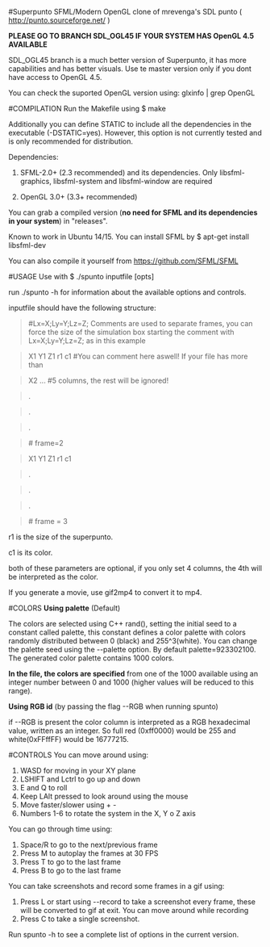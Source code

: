 
#Superpunto
SFML/Modern OpenGL clone of mrevenga's SDL punto ( http://punto.sourceforge.net/ )

**PLEASE GO TO BRANCH SDL_OGL45 IF YOUR SYSTEM HAS OpenGL 4.5 AVAILABLE**

SDL_OGL45 branch is a much better version of Superpunto, it has more capabilities and has better visuals. Use te master version only if you dont have access to OpenGL 4.5.

You can check the suported OpenGL version using: glxinfo | grep OpenGL


#COMPILATION
Run the Makefile using $ make

Additionally you can define STATIC to include all the dependencies in the executable (-DSTATIC=yes). However, this option is not currently tested and is only recommended for distribution.


Dependencies:

1. SFML-2.0+ (2.3 recommended) and its dependencies. Only libsfml-graphics, libsfml-system and libsfml-window are required

2. OpenGL 3.0+ (3.3+ recommended)

You can grab a compiled version (**no need for SFML and its dependencies in your system**) in "releases".

Known to work in Ubuntu 14/15. You can install SFML by $ apt-get install libsfml-dev

You can also compile it yourself from https://github.com/SFML/SFML

#USAGE
Use with $ ./spunto inputfile [opts]

run ./spunto -h for information about the available options and controls.


inputfile should have the following structure:
>\#Lx=X;Ly=Y;Lz=Z; Comments are used to separate frames, you can force the size of the simulation box starting the comment with Lx=X;Ly=Y;Lz=Z; as in this example

>X1 Y1 Z1 r1 c1 #You can comment here aswell! If your file has more than
   
>X2 ...         #5 columns, the rest will be ignored!

>.

>.

>.

>\# frame=2

>X1 Y1 Z1 r1 c1

>.

>.

>.

>\# frame = 3

r1 is the size of the superpunto.

c1 is its color.

both of these parameters are optional, if you only set 4 columns, the 4th will be interpreted as the color.

If you generate a movie, use gif2mp4 to convert it to mp4.

#COLORS
**Using palette** (Default)

The colors are selected using C++ rand(), setting the initial seed to a constant called palette, this constant defines a color palette with colors randomly distributed between 0 (black) and 255^3(white). You can change the palette seed using the --palette option. By default palette=923302100. The generated color palette contains 1000 colors.

**In the file, the colors are specified** from one of the 1000 available using an integer number between 0 and 1000 (higher values will be reduced to this range).

**Using RGB id** (by passing the flag --RGB when running spunto)

if --RGB is present the color column is interpreted as a RGB hexadecimal value, written as an integer.
So full red (0xff0000) would be 255 and white(0xFFffFF) would be 16777215.


#CONTROLS
You can move around using:

1. WASD for moving in your XY plane
2. LSHIFT and Lctrl to go up and down
3. E and Q to roll
4. Keep LAlt pressed to look around using the mouse
5. Move faster/slower using + -
6. Numbers 1-6 to rotate the system in the X, Y o Z axis 

You can go through time using:

1. Space/R to go to the next/previous frame
2. Press M to autoplay the frames at 30 FPS
3. Press T to go to the last frame
4. Press B to go to the last frame

You can take screenshots and record some frames in a gif using:

1. Press L or start using --record to take a screenshot every frame, these will be converted to gif at exit. You can move around while recording
2. Press C to take a single screenshot.

Run spunto -h to see a complete list of options in the current version.




